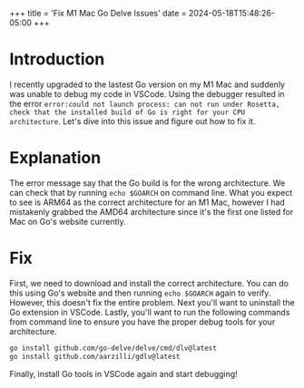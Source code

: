 +++
title = 'Fix M1 Mac Go Delve Issues'
date = 2024-05-18T15:48:26-05:00
+++

# Introduction
I recently upgraded to the lastest Go version on my M1 Mac and suddenly was unable to debug my code in VSCode.  Using the debugger resulted in the error `error:could not launch process: can not run under Rosetta, check that the installed build of Go is right for your CPU architecture`.  Let's dive into this issue and figure out how to fix it.

# Explanation
The error message say that the Go build is for the wrong architecture. We can check that by running `echo $GOARCH` on command line. What you expect to see is ARM64 as the correct architecture for an M1 Mac, however I had mistakenly grabbed the AMD64 architecture since it's the first one listed for Mac on Go's website currently.  

# Fix
First, we need to download and install the correct architecture.  You can do this using Go's website and then running `echo $GOARCH` again to verify.  However, this doesn't fix the entire problem.  Next you'll want to uninstall the Go extension in VSCode.  Lastly, you'll want to run the following commands from command line to ensure you have the proper debug tools for your architecture.
```bash
go install github.com/go-delve/delve/cmd/dlv@latest
go install github.com/aarzilli/gdlv@latest
```
Finally, install Go tools in VSCode again and start debugging!